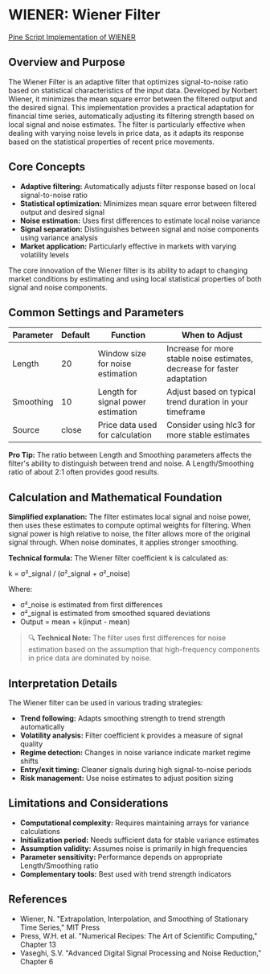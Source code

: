 # WIENER: Wiener Filter

[Pine Script Implementation of WIENER](https://github.com/mihakralj/pinescript/blob/main/indicators/filters/wiener.pine)

## Overview and Purpose

The Wiener Filter is an adaptive filter that optimizes signal-to-noise ratio based on statistical characteristics of the input data. Developed by Norbert Wiener, it minimizes the mean square error between the filtered output and the desired signal. This implementation provides a practical adaptation for financial time series, automatically adjusting its filtering strength based on local signal and noise estimates. The filter is particularly effective when dealing with varying noise levels in price data, as it adapts its response based on the statistical properties of recent price movements.

## Core Concepts

* **Adaptive filtering:** Automatically adjusts filter response based on local signal-to-noise ratio
* **Statistical optimization:** Minimizes mean square error between filtered output and desired signal
* **Noise estimation:** Uses first differences to estimate local noise variance
* **Signal separation:** Distinguishes between signal and noise components using variance analysis
* **Market application:** Particularly effective in markets with varying volatility levels

The core innovation of the Wiener filter is its ability to adapt to changing market conditions by estimating and using local statistical properties of both signal and noise components.

## Common Settings and Parameters

| Parameter | Default | Function | When to Adjust |
|-----------|---------|----------|---------------|
| Length | 20 | Window size for noise estimation | Increase for more stable noise estimates, decrease for faster adaptation |
| Smoothing | 10 | Length for signal power estimation | Adjust based on typical trend duration in your timeframe |
| Source | close | Price data used for calculation | Consider using hlc3 for more stable estimates |

**Pro Tip:** The ratio between Length and Smoothing parameters affects the filter's ability to distinguish between trend and noise. A Length/Smoothing ratio of about 2:1 often provides good results.

## Calculation and Mathematical Foundation

**Simplified explanation:**
The filter estimates local signal and noise power, then uses these estimates to compute optimal weights for filtering. When signal power is high relative to noise, the filter allows more of the original signal through. When noise dominates, it applies stronger smoothing.

**Technical formula:**
The Wiener filter coefficient k is calculated as:

k = σ²_signal / (σ²_signal + σ²_noise)

Where:
- σ²_noise is estimated from first differences
- σ²_signal is estimated from smoothed squared deviations
- Output = mean + k(input - mean)

> 🔍 **Technical Note:** The filter uses first differences for noise estimation based on the assumption that high-frequency components in price data are dominated by noise.

## Interpretation Details

The Wiener filter can be used in various trading strategies:

* **Trend following:** Adapts smoothing strength to trend strength automatically
* **Volatility analysis:** Filter coefficient k provides a measure of signal quality
* **Regime detection:** Changes in noise variance indicate market regime shifts
* **Entry/exit timing:** Cleaner signals during high signal-to-noise periods
* **Risk management:** Use noise estimates to adjust position sizing

## Limitations and Considerations

* **Computational complexity:** Requires maintaining arrays for variance calculations
* **Initialization period:** Needs sufficient data for stable variance estimates
* **Assumption validity:** Assumes noise is primarily in high frequencies
* **Parameter sensitivity:** Performance depends on appropriate Length/Smoothing ratio
* **Complementary tools:** Best used with trend strength indicators

## References

* Wiener, N. "Extrapolation, Interpolation, and Smoothing of Stationary Time Series," MIT Press
* Press, W.H. et al. "Numerical Recipes: The Art of Scientific Computing," Chapter 13
* Vaseghi, S.V. "Advanced Digital Signal Processing and Noise Reduction," Chapter 6
